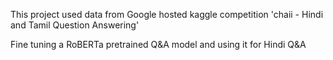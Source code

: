 This project used data from Google hosted kaggle competition 'chaii - Hindi and Tamil Question Answering'

Fine tuning a RoBERTa pretrained Q&A model and using it for Hindi Q&A
